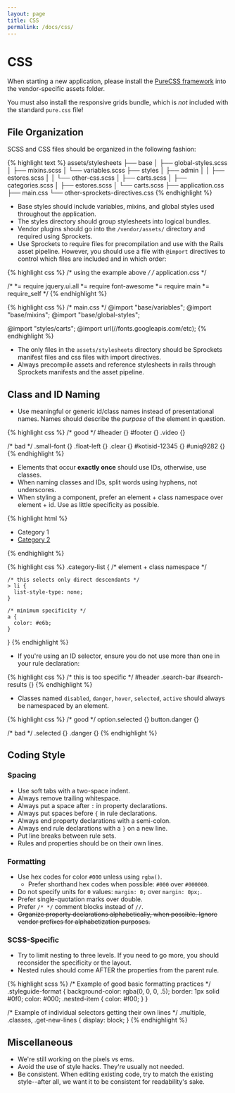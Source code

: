 ```yaml
---
layout: page
title: CSS
permalink: /docs/css/
---
```


# CSS

When starting a new application, please install the [PureCSS framework](http://purecss.io/)
into the vendor-specific assets folder.

You must also install the responsive grids bundle, which is *not* included
with the standard `pure.css` file!

## File Organization

SCSS and CSS files should be organized in the following fashion:

{% highlight text %}
assets/stylesheets
├── base
│   ├── global-styles.scss
│   ├── mixins.scss
│   └── variables.scss
├── styles
│   ├── admin
│   │   ├── estores.scss
│   │   └── other-css.scss
│   ├── carts.scss
│   ├── categories.scss
│   ├── estores.scss
│   └── carts.scss
├── application.css
├── main.css
└── other-sprockets-directives.css
{% endhighlight %}

* Base styles should include variables, mixins, and global styles used throughout
  the application.
* The styles directory should group stylesheets into logical bundles.
* Vendor plugins should go into the `/vendor/assets/` directory and required
  using Sprockets.
* Use Sprockets to require files for precompilation and use with the Rails asset
  pipeline.  However, you should use a file with `@import` directives to control
  which files are included and in which order:

{% highlight css %}
/* using the example above */
/* application.css */

/*
 *= require jquery.ui.all
 *= require font-awesome
 *= require main
 *= require_self
 */
{% endhighlight %}

{% highlight css %}
  /* main.css */
  @import "base/variables";
  @import "base/mixins";
  @import "base/global-styles";

  @import "styles/carts";
  @import url(//fonts.googleapis.com/etc);
{% endhighlight %}

* The only files in the `assets/stylesheets` directory should be Sprockets
  manifest files and css files with import directives.
* Always precompile assets and reference stylesheets in rails through Sprockets
  manifests and the asset pipeline.

## Class and ID Naming

* Use meaningful or generic id/class names instead of presentational names.  Names
  should describe the *purpose*  of the element in question.

{% highlight css %}
  /* good */
  #header {}
  #footer {}
  .video {}

  /* bad */
  .small-font {}
  .float-left {}
  .clear {}
  #kotisid-12345 {}
  #uniq9282 {}
{% endhighlight %}

* Elements that occur **exactly once** should use IDs, otherwise, use classes.
* When naming classes and IDs, split words using hyphens, not underscores.
* When styling a component, prefer an element + class namespace over element + id.
  Use as little specificity as possible.

{% highlight html %}
  <ul class="category-list">
    <li class="item">Category 1</li>
    <li class="item">
      <a href="category2.html">Category 2</a>
    </li>
  </ul>
{% endhighlight %}

{% highlight css %}
  .category-list { /* element + class namespace */

    /* this selects only direct descendants */
    > li {
      list-style-type: none;
    }

    /* minimum specificity */
    a {
      color: #e6b;
    }
  }
{% endhighlight %}

* If you're using an ID selector, ensure you do not use more than one in your
  rule declaration:

{% highlight css %}
  /* this is too specific */
  #header .search-bar #search-results {}
{% endhighlight %}

* Classes named `disabled`, `danger`, `hover`, `selected`, `active` should
  always be namespaced by an element.

{% highlight css %}
  /* good */
  option.selected {}
  button.danger {}

  /* bad */
  .selected {}
  .danger {}
{% endhighlight %}

## Coding Style

### Spacing
* Use soft tabs with a two-space indent.
* Always remove trailing whitespace.
* Always put a space after `:` in property declarations.
* Always put spaces before `{` in rule declarations.
* Always end property declarations with a semi-colon.
* Always end rule declarations with a `}` on a new line.
* Put line breaks between rule sets.
* Rules and properties should be on their own lines.

### Formatting
* Use hex codes for color `#000` unless using `rgba()`.
  * Prefer shorthand hex codes when possible: `#000` over `#000000`.
* Do not specify units for `0` values: `margin: 0;` over `margin: 0px;`.
* Prefer single-quotation marks over double.
* Prefer `/* */` comment blocks instead of `//`.
* <strike>Organize property declarations alphabetically, when possible. Ignore vendor
  prefixes for alphabetization purposes.</strike>

### SCSS-Specific
* Try to limit nesting to three levels.  If you need to go more, you should
  reconsider the specificity or the layout.
* Nested rules should come AFTER the properties from the parent rule.

{% highlight scss %}
  /* Example of good basic formatting practices */
  .styleguide-format {
    background-color: rgba(0, 0, 0, .5);
    border: 1px solid #0f0;
    color: #000;
    .nested-item {
      color: #f00;
    }
  }

  /* Example of individual selectors getting their own lines */
  .multiple,
  .classes,
  .get-new-lines {
    display: block;
  }
{% endhighlight %}

## Miscellaneous

* We're still working on the pixels vs ems.
* Avoid the use of style hacks.  They're usually not needed.
* Be consistent.  When editing existing code, try to match the
  existing style--after all, we want it to be consistent for readability's sake.
